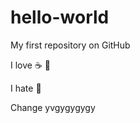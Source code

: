 # hello-world

My first repository on GitHub

I love :coffee: :pizza:

I hate :hamburger:

Change
yvgygygygy